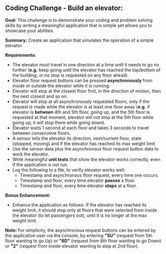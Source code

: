 ## Coding Challenge - Build an elevator:

**Goal:** This challenge is to demonstrate your coding and problem solving skills by writing a meaningful application that is simple yet allows you to showcase your abilities.

**Summary:** Create an application that simulates the operation of a simple elevator.

**Requirements:**
 - The elevator must travel in one direction at a time until it needs to go no further (**e.g.** keep going until the elevator has reached the top/bottom of the building, or no stop is requested on any floor ahead).
 - Elevator floor request buttons can be pressed **asynchronously** from inside or outside the elevator while it is running.
 - Elevator will stop at the closest floor first, in the direction of motion, then the next closest and so on.
 - Elevator will stop at all asynchronously requested floors, only if the request is made while the elevator is at least one floor away (**e.g.** if elevator is **between** 4th and 5th floor, going up, and the 5th floor is requested at that moment, elevator will not stop at the 5th floor while going up; it will stop there while going down).
 - Elevator waits 1 second at each floor and takes 3 seconds to travel between consecutive floors.
 - A sensor tells the elevator its direction, next/current floor, state (stopped, moving) and if the elevator has reached its max weight limit.
 - Use the sensor data plus the asynchronous floor request button data to work the elevator.
 - Write meaningful **unit tests** that show the elevator works correctly, even if the application is not run.
 - Log the following to a file, to verify elevator works well:
	 - Timestamp and asynchronous floor request, every time one occurs.
	 - Timestamp and floor, every time elevator **passes** a floor.
	 - Timestamp and floor, every time elevator **stops** at a floor.

**Bonus Enhancement:**
 - Enhance the application as follows: If the elevator has reached its weight limit, it should stop only at floors that were selected from inside the elevator (to let passengers out), until it is no longer at the max weight limit.

**Note:** For simplicity, the asynchronous request buttons can be entered by the application user via the console, by entering **"5U"** (request from 5th floor wanting to go Up) or **"8D"** (request from 8th floor wanting to go Down) or **"2"** (request from inside elevator wanting to stop at 2nd floor).